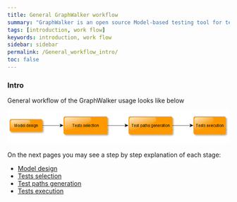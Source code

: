 ```yaml
---
title: General GraphWalker workflow
summary: "GraphWalker is an open source Model-based testing tool for test automation. This is an introduction to GraphWalker general workflow and it explains which minimal steps would be done to achieve the main tool and the MBT approach benefits."
tags: [introduction, work flow]
keywords: introduction, work flow
sidebar: sidebar
permalink: /General_workflow_intro/
toc: false
---
```


### Intro

General workflow of the GraphWalker usage looks like below

<img src="/images/GraphwalkerWorkflow.png" alt="General workflow">

On the next pages you may see a step by step explanation of each stage:  

* [Model design](/Model_design)  
* [Tests selection](/Tests_selection)  
* [Test paths generation](/Test_paths_generation)  
* [Tests execution](/Tests_execution)  